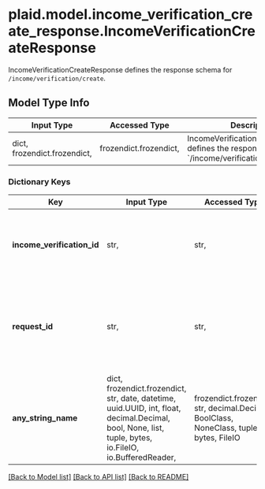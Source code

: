 # plaid.model.income_verification_create_response.IncomeVerificationCreateResponse

IncomeVerificationCreateResponse defines the response schema for `/income/verification/create`.

## Model Type Info
Input Type | Accessed Type | Description | Notes
------------ | ------------- | ------------- | -------------
dict, frozendict.frozendict,  | frozendict.frozendict,  | IncomeVerificationCreateResponse defines the response schema for &#x60;/income/verification/create&#x60;. | 

### Dictionary Keys
Key | Input Type | Accessed Type | Description | Notes
------------ | ------------- | ------------- | ------------- | -------------
**income_verification_id** | str,  | str,  | ID of the verification. This ID is persisted throughout the lifetime of the verification. | 
**request_id** | str,  | str,  | A unique identifier for the request, which can be used for troubleshooting. This identifier, like all Plaid identifiers, is case sensitive. | 
**any_string_name** | dict, frozendict.frozendict, str, date, datetime, uuid.UUID, int, float, decimal.Decimal, bool, None, list, tuple, bytes, io.FileIO, io.BufferedReader,  | frozendict.frozendict, str, decimal.Decimal, BoolClass, NoneClass, tuple, bytes, FileIO | any string name can be used but the value must be the correct type | [optional]

[[Back to Model list]](../../README.md#documentation-for-models) [[Back to API list]](../../README.md#documentation-for-api-endpoints) [[Back to README]](../../README.md)

